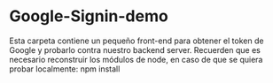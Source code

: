 # Google-Signin-demo
Esta carpeta contiene un pequeño front-end para obtener el token de Google y probarlo contra nuestro backend server.
Recuerden que es necesario reconstruir los módulos de node, en caso de que se quiera probar localmente: npm install